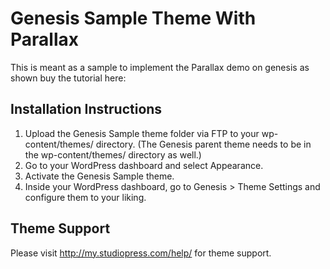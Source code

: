 # Genesis Sample Theme With Parallax

This is meant as a sample to implement the Parallax demo on genesis as shown buy the tutorial here:



## Installation Instructions

1. Upload the Genesis Sample theme folder via FTP to your wp-content/themes/ directory. (The Genesis parent theme needs to be in the wp-content/themes/ directory as well.)
2. Go to your WordPress dashboard and select Appearance.
3. Activate the Genesis Sample theme.
4. Inside your WordPress dashboard, go to Genesis > Theme Settings and configure them to your liking.


## Theme Support

Please visit http://my.studiopress.com/help/ for theme support.
